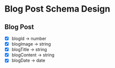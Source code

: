 # Blog Post Schema Design

## Blog Post
* [x] blogId -> number
* [x] blogImage -> string
* [x] blogTitle -> string  
* [x] blogContent -> string    
* [x] blogDate -> date